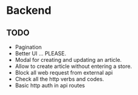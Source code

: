 # Backend

## TODO
* Pagination
* Better UI ... PLEASE.
* Modal for creating and updating an article.
* Allow to create article without entering a store.
* Block all web request from external api
* Check all the http verbs and codes.
* Basic http auth in api routes
